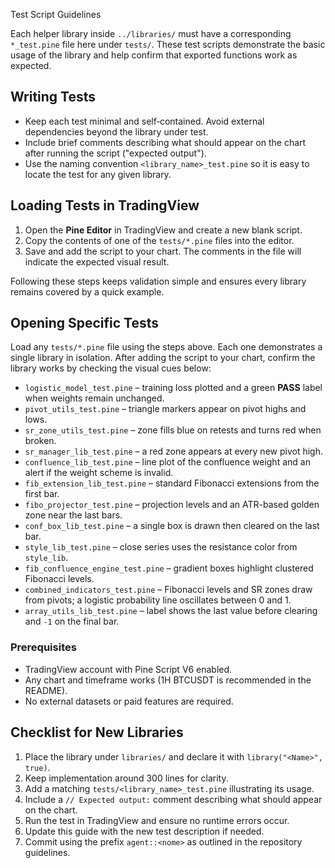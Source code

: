  Test Script Guidelines

Each helper library inside `../libraries/` must have a corresponding `*_test.pine` file here under `tests/`.
These test scripts demonstrate the basic usage of the library and help confirm that exported functions work as expected.

## Writing Tests

- Keep each test minimal and self‑contained. Avoid external dependencies beyond the library under test.
- Include brief comments describing what should appear on the chart after running the script ("expected output").
- Use the naming convention `<library_name>_test.pine` so it is easy to locate the test for any given library.

## Loading Tests in TradingView

1. Open the **Pine Editor** in TradingView and create a new blank script.
2. Copy the contents of one of the `tests/*.pine` files into the editor.
3. Save and add the script to your chart. The comments in the file will indicate the expected visual result.

Following these steps keeps validation simple and ensures every library remains covered by a quick example.

## Opening Specific Tests

Load any `tests/*.pine` file using the steps above. Each one demonstrates a single library in isolation. After adding the script to your chart, confirm the library works by checking the visual cues below:

- `logistic_model_test.pine` – training loss plotted and a green **PASS** label when weights remain unchanged.
- `pivot_utils_test.pine` – triangle markers appear on pivot highs and lows.
- `sr_zone_utils_test.pine` – zone fills blue on retests and turns red when broken.
- `sr_manager_lib_test.pine` – a red zone appears at every new pivot high.
- `confluence_lib_test.pine` – line plot of the confluence weight and an alert if the weight scheme is invalid.
- `fib_extension_lib_test.pine` – standard Fibonacci extensions from the first bar.
- `fibo_projector_test.pine` – projection levels and an ATR-based golden zone near the last bars.
- `conf_box_lib_test.pine` – a single box is drawn then cleared on the last bar.
- `style_lib_test.pine` – close series uses the resistance color from `style_lib`.
- `fib_confluence_engine_test.pine` – gradient boxes highlight clustered Fibonacci levels.
- `combined_indicators_test.pine` – Fibonacci levels and SR zones draw from pivots; a logistic probability line oscillates between 0 and 1.
- `array_utils_lib_test.pine` – label shows the last value before clearing and `-1` on the final bar.

### Prerequisites

- TradingView account with Pine Script V6 enabled.
- Any chart and timeframe works (1H BTCUSDT is recommended in the README).
- No external datasets or paid features are required.

## Checklist for New Libraries

1. Place the library under `libraries/` and declare it with `library("<Name>", true)`.
2. Keep implementation around 300 lines for clarity.
3. Add a matching `tests/<library_name>_test.pine` illustrating its usage.
4. Include a `// Expected output:` comment describing what should appear on the chart.
5. Run the test in TradingView and ensure no runtime errors occur.
6. Update this guide with the new test description if needed.
7. Commit using the prefix `agent::<nome>` as outlined in the repository guidelines.
